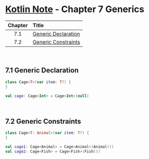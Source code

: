 # [Kotlin Note](../../README.md) - Chapter 7 Generics
| Chapter | Title |
| :-: | :- |
| 7.1 | [Generic Declaration](#71-generic-declaration) |
| 7.2 | [Generic Constraints](#72-generic-constraints) |

<br />

## 7.1 Generic Declaration
```kotlin
class Cage<T>(var item: T?) {
}
```
```kotlin
val cage: Cage<Int> = Cage<Int>(null)
```

<br />

## 7.2 Generic Constraints
```kotlin
class Cage<T: Animal>(var item: T?) {
}
```
```kotlin
val cage1: Cage<Animal> = Cage<Animal>(Animal())
val cage2: Cage<Fish> = Cage<Fish>(Fish())
```

<br />
